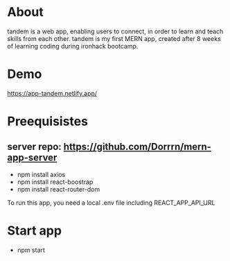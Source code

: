 
# About
tandem is a web app, enabling users to connect, in order to learn and teach skills from each other.
tandem is my first MERN app, created after 8 weeks of learning coding during ironhack bootcamp. 

# Demo
https://app-tandem.netlify.app/

# Preequisistes
## server repo: https://github.com/Dorrrn/mern-app-server
- npm install axios
- npm install react-boostrap
- npm install react-router-dom

To run this app, you need a local .env file including
REACT_APP_API_URL

# Start app
- npm start








